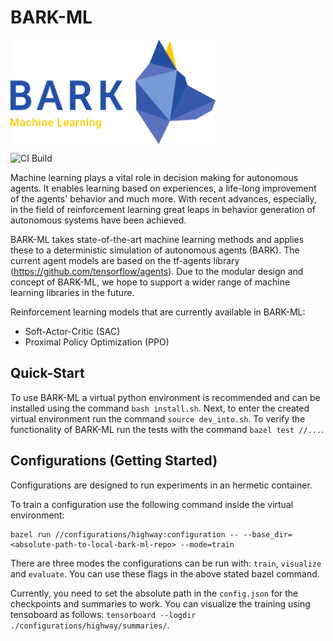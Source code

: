 # BARK-ML

<img src="docs/source/bark_ml_logo.png" width="65%" align="center" />

![CI Build](https://github.com/GAIL-4-BARK/bark-ml/workflows/CI/badge.svg)

Machine learning plays a vital role in decision making for autonomous agents. It enables learning based on experiences, a life-long improvement of the agents' behavior and much more.
With recent advances, especially, in the field of reinforcement learning great leaps in behavior generation of autonomous systems have been achieved.

BARK-ML takes state-of-the-art machine learning methods and applies these to a deterministic simulation of autonomous agents (BARK). The current agent models are based on the tf-agents library (https://github.com/tensorflow/agents). Due to the modular design and concept of BARK-ML, we hope to support a wider range of machine learning libraries in the future.

Reinforcement learning models that are currently available in BARK-ML:

* Soft-Actor-Critic (SAC)
* Proximal Policy Optimization (PPO)


## Quick-Start

To use BARK-ML a virtual python environment is recommended and can be installed using the command `bash install.sh`.
Next, to enter the created virtual environment run the command `source dev_into.sh`. To verify the functionality of BARK-ML run the tests with the command `bazel test //...`.

## Configurations (Getting Started)

Configurations are designed to run experiments in an hermetic container.

To train a configuration use the following command inside the virtual environment:

```
bazel run //configurations/highway:configuration -- --base_dir=<absolute-path-to-local-bark-ml-repo> --mode=train
```

There are three modes the configurations can be run with: `train`, `visualize` and `evaluate`. You can use these flags in the above stated bazel command.

Currently, you need to set the absolute path in the `config.json` for the checkpoints and summaries to work. You can visualize the training using tensoboard as follows: `tensorboard --logdir ./configurations/highway/summaries/`.

